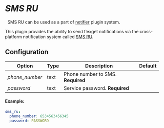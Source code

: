 # *SMS RU*

<div class="alert alert-success" role="info">
  
  <span class="glyphicon glyphicon glyphicon-cog"></span>
  &nbsp; SMS RU can be used as a part of [notifier](/Plugins/Notifiers) plugin system.
</div>

This plugin provides the ability to send flexget notifications via the cross-platform notification system called [SMS RU](http://sms.ru/).

## Configuration

| Option |Type|  Description | Default |
| --- | ---| --- |---|
|*phone_number*|text|Phone number to SMS. **Required**
|*password*|text|Service password. **Required**

#### Example:
```yaml
sms_ru:
  phone_number: 6534563456345
  password: PASSWORD
```

